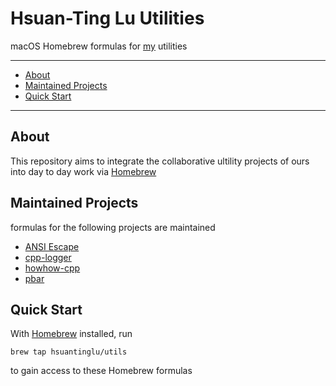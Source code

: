 # Hsuan-Ting Lu Utilities

macOS Homebrew formulas for [my](https://github.com/HsuanTingLu) utilities

---
- [About](#about)
- [Maintained Projects](maintained-projects)
- [Quick Start](#quick-start)
---

<a name="about"></a>
## About
This repository aims to integrate the collaborative ultility projects of ours into day to day work via [Homebrew](https://brew.sh)

<a name="maintained-projects"></a>
## Maintained Projects
formulas for the following projects are maintained
- [ANSI Escape](https://github.com/HsuanTingLu/ansi-escape)
- [cpp-logger](https://github.com/AlexFxw/cpp-logger)
- [howhow-cpp](https://github.com/HsuanTingLu/howhow-cpp)
- [pbar](https://github.com/HsuanTingLu/pbar)

<a name="quick-start"></a>
## Quick Start
With [Homebrew](https://brew.sh) installed, run
```Shell
brew tap hsuantinglu/utils
```
to gain access to these Homebrew formulas
